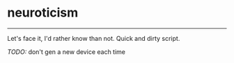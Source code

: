 # neuroticism

---

Let's face it, I'd rather know than not. Quick and dirty script.

*TODO:* don't gen a new device each time
